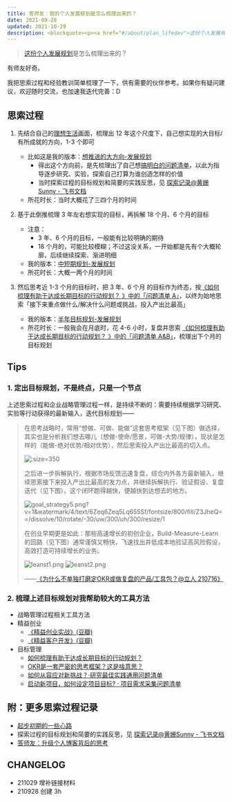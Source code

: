 ```yaml
---
title: 答师友：我的个人发展规划是怎么梳理出来的？
date: 2021-09-28
updated: 2021-10-29
description: <blockquote><p><a href="#/about/plan_lifedev">这份个人发展规划</a>是怎么梳理出来的？</p></blockquote><p>有师友好奇。</p><p>我把思索过程和经验教训简单梳理了一下，供有需要的伙伴参考。如果你有疑问建议，欢迎随时交流，也加速我迭代完善：D</p>
---
```


> [这份个人发展规划](/about/plan_lifedev)是怎么梳理出来的？

有师友好奇。

我把思索过程和经验教训简单梳理了一下，供有需要的伙伴参考。如果你有疑问建议，欢迎随时交流，也加速我迭代完善：D

## 思索过程


1. 先结合自己的[理想生活](/about/idealife)画面，梳理出 12 年这个尺度下，自己想实现的大目标/有所成就的方向，1-3 个即可
    - 比如这是我的版本：[想推进的大方向-发展规划](/about/plan_lifedev?id=longterm)
        - 得出这个方向前，是先梳理出了自己想[搞明白的问题清单](https://sunnylife.feishu.cn/wiki/wikcnEy7dsfx0hrcc7RJ123xceg?sheet=7e122f)，以此为指导逐步研究、实验，探索自己打算为谁创造怎样的价值
        - 当时探索过程的目标规划和简要的实践反思，见 [探索记录@黄姗Sunny - 飞书文档](https://sunnylife.feishu.cn/wiki/wikcnEy7dsfx0hrcc7RJ123xceg?sheet=FFqkNm&range=QTU6TDEw)
     - 所花时长：当时大概花了三四个月的时间

2. 基于此倒推梳理 3 年左右想实现的目标，再拆解 18 个月、6 个月的目标
    - 注意：
        - 3 年、6 个月的目标，一般能有比较明确的期待
        - 18 个月的，可能比较模糊；不过这没关系，一开始都是先有个大概轮廓，后续继续探索、渐进明细
    - 我的版本：[中短期规划-发展规划](/about/plan_lifedev?id=shorterm)
    - 所花时长：大概一两个月的时间

3. 然后思考近 1-3 个月的目标时，把 3 年、6 个月 的目标作为终态，按[《如何梳理有助于达成长期目标的行动规划？
   》中的「问题清单 A」](/cmty/tips_MBO_fromend?id=qlist_a)，以终为始地思索「接下来重点做什么/解决什么问题或挑战，投入产出比最高」
    - 我的版本：[半年目标规划-发展规划](/about/plan_lifedev?id=_6m)
    - 所花时长：一般我会在月底时，花 4-6 小时，复盘并思索 [《如何梳理有助于达成长期目标的行动规划？
      》中的「问题清单 A&B」](/cmty/tips_MBO_fromend?id=qlist_a)，梳理出下个月的目标规划


## Tips


### 1. 定出目标规划，不是终点，只是一个节点

上述思索过程和企业战略管理过程一样，是持续不断的：需要持续根据学习研究、实验等行动获得的最新输入，迭代目标规划——

> 在思考战略时，常用“想做、可做、能做”这套思考框架（见下图）做选择，其实也是分析我们想去哪儿（想做-使命/愿景，可做-大势/规律），现状是怎样的（能做-绝对优势/相对优势），然后思索投入产出比最高的切入点。
>
> ![](http://ishanshan.zoomquiet.top/share/hbstrategy5.png?v=1&watermark/4/text/6Zeq6Zeq5Lq655Sf/fontsize/800/fill/Z3JheQ==/dissolve/10/rotate/-30/uw/300/uh/300/resize/1 ':size=350')
>
> 之后进一步拆解执行，根据市场反馈迅速复盘，综合内外各方最新输入，继续思索接下来投入产出比最高的发力点，并继续拆解执行、验证假设、复盘迭代（见下图）。这个闭环跑得越快，便越快到达想去的地方。
>
> ![goal_strategy5.png?v=1&watermark/4/text/6Zeq6Zeq5Lq655Sf/fontsize/800/fill/Z3JheQ==/dissolve/10/rotate/-30/uw/300/uh/300/resize/1](https://ishanshan.zoomquiet.top/clipping/goal_strategy5.png?v=1&watermark/4/text/6Zeq6Zeq5Lq655Sf/fontsize/800/fill/Z3JheQ==/dissolve/10/rotate/-30/uw/300/uh/300/resize/1 ':size=500')
>
> 在创业早期更是如此：那些高速增长的初创企业，Build-Measure-Learn 的回路（见下图）通常谨慎又畅快，飞速找出并低成本地验证高风险假设，高效打造可持续增长的业务。
>
> ![leanst1.png](https://ishanshan.zoomquiet.top/clipping/leanst1.png ':size=300')
> ![leanst2.png](https://ishanshan.zoomquiet.top/clipping/leanst2.png ':size=300')
>
>——[《为什么不单独打磨定OKR或做复盘的产品/工具包？@立人 210716》](/f_output/fb_lr_devseparate)


### 2. 梳理上述目标规划对我帮助较大的工具方法


- 战略管理过程相关工具方法
- 精益创业
    - [《精益创业实战》(豆瓣)](https://book.douban.com/subject/20505765/)
    - [《精益客户开发》(豆瓣)](https://book.douban.com/subject/26641506/)
- 目标管理
    - [如何梳理有助于达成长期目标的行动规划？](/cmty/tips_MBO_fromend)
    - [OKR是一套严密的思考框架？这是啥意思？](/cmty/tips_MBOKRframe)
    - [如何从容应对新挑战？·研究最佳实践通用问题清单](/cmty/tips_RES_BP)
    - [启动新项目，如何设定项目目标? · 项目需求采集问题清单](/cmty/infoq_pm_pre)


## 附：更多思索过程记录

- [起步初期的一些心路](/selfedu/review2021Q1?id=supportsys)
- 探索过程的目标规划和简要的实践反思，见 [探索记录@黄姗Sunny - 飞书文档](https://sunnylife.feishu.cn/wiki/wikcnEy7dsfx0hrcc7RJ123xceg?sheet=FFqkNm)
- [答师友：升级个人博客背后的思考](/mur/logOD_TRIZblogupd)




## CHANGELOG

- 211029 增补链接材料
- 210928 创建 3h
